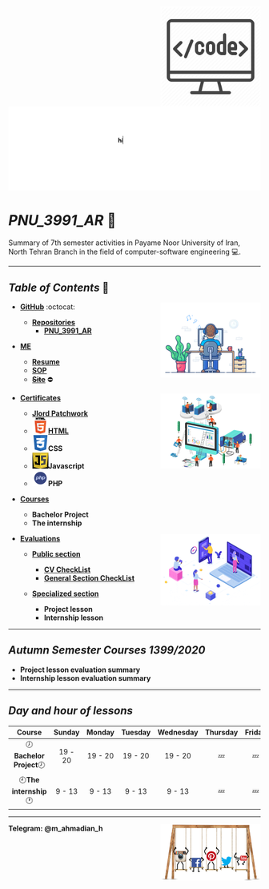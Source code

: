 <img src="https://github.com/m-ahmadian-h/PNU_3991_AR/blob/main/img/banner.png" align="right"  width="200" />

![banner](https://github.com/m-ahmadian-h/PNU_3991_AR/blob/main/gif/banner.gif)

# _PNU_3991_AR_ :wave:

Summary of 7th semester activities in Payame Noor University of Iran, North Tehran Branch in the field of computer-software engineering :computer:.

***

## _Table of Contents_ :mag_right:

*  __[GitHub](https://github.com/m-ahmadian-h)__ :octocat: <img src="https://github.com/m-ahmadian-h/PNU_3991_AR/blob/main/gif/01.gif" align="right" width="200" />
   * __[Repositories](https://github.com/m-ahmadian-h?tab=repositories)__
      * __[PNU_3991_AR](https://github.com/m-ahmadian-h/PNU_3991_AR)__
      
* __[ME](https://github.com/m-ahmadian-h/PNU_3991_AR/blob/main/me)__ 
   * __[Resume](https://github.com/m-ahmadian-h/PNU_3991_AR/blob/main/me/resume.pdf)__
   * __[SOP](https://github.com/m-ahmadian-h/PNU_3991_AR/blob/main/me/SOP.pdf)__
   * __~~[Site](https://expertmql4.ir/)~~__ :no_entry:
   
* __[Certificates](https://github.com/m-ahmadian-h/PNU_3991_AR/tree/main/Certificates)__ <img src="https://github.com/m-ahmadian-h/PNU_3991_AR/blob/main/gif/02.gif" align="right"  width="200" />
   * __[Jlord Patchwork](https://github.com/m-ahmadian-h/PNU_3991_AR/blob/main/Certificates/Jlord%20Patchwork.pdf)__
   * ![HTML](https://github.com/m-ahmadian-h/PNU_3991_AR/blob/main/img/html.logo.png)__[HTML](https://github.com/m-ahmadian-h/PNU_3991_AR/blob/main/Certificates/html.pdf)__
   * ![CSS](https://github.com/m-ahmadian-h/PNU_3991_AR/blob/main/img/css.logo.png)__CSS__
   * ![JS](https://github.com/m-ahmadian-h/PNU_3991_AR/blob/main/img/JS.logo.png)__Javascript__
   * ![PHP](https://github.com/m-ahmadian-h/PNU_3991_AR/blob/main/img/php.logo.png)__PHP__
   
* __[Courses](https://github.com/m-ahmadian-h/PNU_3991_AR/tree/main/Courses)__
   * __Bachelor Project__
   * __The internship__

* __[Evaluations](https://github.com/m-ahmadian-h/PNU_3991_AR/tree/main/Assessment)__ <img src="https://github.com/m-ahmadian-h/PNU_3991_AR/blob/main/gif/03.gif" align="right" width="200" />

   * __[Public section](https://github.com/m-ahmadian-h/PNU_3991_AR/tree/main/Assessment)__
      * __[CV CheckList](https://github.com/m-ahmadian-h/PNU_3991_AR/blob/main/Assessment/XX_CV_CheckList_AR_3991.pdf)__
      * __[General Section CheckList](https://github.com/m-ahmadian-h/PNU_3991_AR/blob/main/Assessment/XX_GeneralSection_CheckList_AR_3991.pdf)__
   
   * __[Specialized section](https://github.com/m-ahmadian-h/PNU_3991_AR/tree/main/Assessment)__
      * __Project lesson__
      * __Internship lesson__

***

## _Autumn Semester Courses 1399/2020_

* __Project lesson evaluation summary__
* __Internship lesson evaluation summary__

***

## _Day and hour of lessons_

|Course                              |Sunday |Monday |Tuesday|Wednesday|Thursday|Friday|Saturday|
|:----------------------------------:|:-----:|:-----:|:-----:|:-------:|:------:|:----:|:------:|
|:clock7:__Bachelor Project__:clock8:|19 - 20|19 - 20|19 - 20|19 - 20  |:zzz:   |:zzz: |19 - 20 |
|:clock9:__The internship__:clock1:  |9 - 13 |9 - 13 |9 - 13 |9 - 13   |:zzz:   |:zzz: |9 - 13  |

***
__Telegram: @m_ahmadian_h__
<img src="https://github.com/m-ahmadian-h/PNU_3991_AR/blob/main/gif/04.gif" align="right" width="200" />

